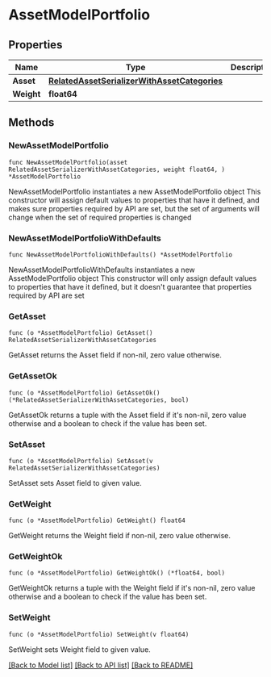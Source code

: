 # AssetModelPortfolio

## Properties

Name | Type | Description | Notes
------------ | ------------- | ------------- | -------------
**Asset** | [**RelatedAssetSerializerWithAssetCategories**](RelatedAssetSerializerWithAssetCategories.md) |  | 
**Weight** | **float64** |  | 

## Methods

### NewAssetModelPortfolio

`func NewAssetModelPortfolio(asset RelatedAssetSerializerWithAssetCategories, weight float64, ) *AssetModelPortfolio`

NewAssetModelPortfolio instantiates a new AssetModelPortfolio object
This constructor will assign default values to properties that have it defined,
and makes sure properties required by API are set, but the set of arguments
will change when the set of required properties is changed

### NewAssetModelPortfolioWithDefaults

`func NewAssetModelPortfolioWithDefaults() *AssetModelPortfolio`

NewAssetModelPortfolioWithDefaults instantiates a new AssetModelPortfolio object
This constructor will only assign default values to properties that have it defined,
but it doesn't guarantee that properties required by API are set

### GetAsset

`func (o *AssetModelPortfolio) GetAsset() RelatedAssetSerializerWithAssetCategories`

GetAsset returns the Asset field if non-nil, zero value otherwise.

### GetAssetOk

`func (o *AssetModelPortfolio) GetAssetOk() (*RelatedAssetSerializerWithAssetCategories, bool)`

GetAssetOk returns a tuple with the Asset field if it's non-nil, zero value otherwise
and a boolean to check if the value has been set.

### SetAsset

`func (o *AssetModelPortfolio) SetAsset(v RelatedAssetSerializerWithAssetCategories)`

SetAsset sets Asset field to given value.


### GetWeight

`func (o *AssetModelPortfolio) GetWeight() float64`

GetWeight returns the Weight field if non-nil, zero value otherwise.

### GetWeightOk

`func (o *AssetModelPortfolio) GetWeightOk() (*float64, bool)`

GetWeightOk returns a tuple with the Weight field if it's non-nil, zero value otherwise
and a boolean to check if the value has been set.

### SetWeight

`func (o *AssetModelPortfolio) SetWeight(v float64)`

SetWeight sets Weight field to given value.



[[Back to Model list]](../README.md#documentation-for-models) [[Back to API list]](../README.md#documentation-for-api-endpoints) [[Back to README]](../README.md)


